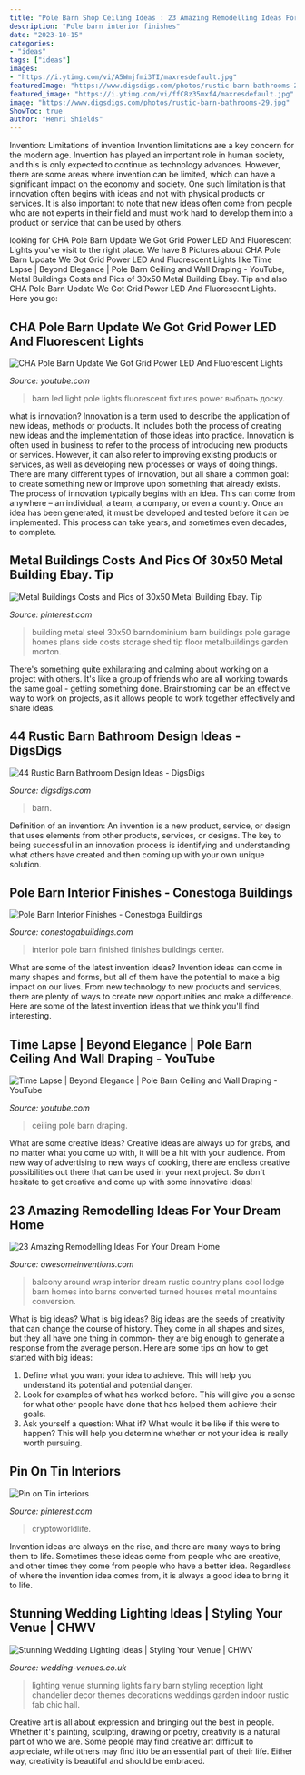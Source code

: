 ```yaml
---
title: "Pole Barn Shop Ceiling Ideas : 23 Amazing Remodelling Ideas For Your Dream Home"
description: "Pole barn interior finishes"
date: "2023-10-15"
categories:
- "ideas"
tags: ["ideas"]
images:
- "https://i.ytimg.com/vi/A5Wmjfmi3TI/maxresdefault.jpg"
featuredImage: "https://www.digsdigs.com/photos/rustic-barn-bathrooms-29.jpg"
featured_image: "https://i.ytimg.com/vi/ffC8z35mxf4/maxresdefault.jpg"
image: "https://www.digsdigs.com/photos/rustic-barn-bathrooms-29.jpg"
ShowToc: true
author: "Henri Shields"
---
```



Invention: Limitations of invention
Invention limitations are a key concern for the modern age. Invention has played an important role in human society, and this is only expected to continue as technology advances. However, there are some areas where invention can be limited, which can have a significant impact on the economy and society. One such limitation is that innovation often begins with ideas and not with physical products or services. It is also important to note that new ideas often come from people who are not experts in their field and must work hard to develop them into a product or service that can be used by others.

	

		
looking for CHA Pole Barn Update We Got Grid Power LED And Fluorescent Lights you've visit to the right place. We have 8 Pictures about CHA Pole Barn Update We Got Grid Power LED And Fluorescent Lights like Time Lapse | Beyond Elegance | Pole Barn Ceiling and Wall Draping - YouTube, Metal Buildings Costs and Pics of 30x50 Metal Building Ebay. Tip and also CHA Pole Barn Update We Got Grid Power LED And Fluorescent Lights. Here you go:
		
    
## CHA Pole Barn Update We Got Grid Power LED And Fluorescent Lights

<img loading=lazy src="https://i.ytimg.com/vi/ffC8z35mxf4/maxresdefault.jpg" onerror="this.onerror=null;this.src='https://tse4.mm.bing.net/th?id=OIP.1PRv7-iUvURySVOJJS4Q0QHaEK&amp;pid=15.1';" alt="CHA Pole Barn Update We Got Grid Power LED And Fluorescent Lights">

_Source: youtube.com_

>barn led light pole lights fluorescent fixtures power выбрать доску. 

	

what is innovation?
Innovation is a term used to describe the application of new ideas, methods or products. It includes both the process of creating new ideas and the implementation of those ideas into practice. Innovation is often used in business to refer to the process of introducing new products or services. However, it can also refer to improving existing products or services, as well as developing new processes or ways of doing things.
There are many different types of innovation, but all share a common goal: to create something new or improve upon something that already exists. The process of innovation typically begins with an idea. This can come from anywhere – an individual, a team, a company, or even a country. Once an idea has been generated, it must be developed and tested before it can be implemented. This process can take years, and sometimes even decades, to complete.

    
## Metal Buildings Costs And Pics Of 30x50 Metal Building Ebay. Tip

<img loading=lazy src="https://i.pinimg.com/736x/4c/7f/34/4c7f34bb708191f2f29cba8b29e1e436.jpg" onerror="this.onerror=null;this.src='https://tse3.mm.bing.net/th?id=OIP.HQwFlHelFRz-q0T7_LYorgHaEK&amp;pid=15.1';" alt="Metal Buildings Costs and Pics of 30x50 Metal Building Ebay. Tip">

_Source: pinterest.com_

>building metal steel 30x50 barndominium barn buildings pole garage homes plans side costs storage shed tip floor metalbuildings garden morton. 

	

There's something quite exhilarating and calming about working on a project with others. It's like a group of friends who are all working towards the same goal - getting something done. Brainstroming can be an effective way to work on projects, as it allows people to work together effectively and share ideas.

    
## 44 Rustic Barn Bathroom Design Ideas - DigsDigs

<img loading=lazy src="https://www.digsdigs.com/photos/rustic-barn-bathrooms-29.jpg" onerror="this.onerror=null;this.src='https://tse1.mm.bing.net/th?id=OIP.3eifer1IxdGm-7mN7CuQowAAAA&amp;pid=15.1';" alt="44 Rustic Barn Bathroom Design Ideas - DigsDigs">

_Source: digsdigs.com_

>barn. 

	

Definition of an invention:
An invention is a new product, service, or design that uses elements from other products, services, or designs. The key to being successful in an innovation process is identifying and understanding what others have created and then coming up with your own unique solution.

    
## Pole Barn Interior Finishes - Conestoga Buildings

<img loading=lazy src="http://conestogabuildings.com/wp-content/uploads/2016/05/Clay-Foushee-36x50x16-Lothian-MD-4.jpg" onerror="this.onerror=null;this.src='https://tse3.mm.bing.net/th?id=OIP.6VhTnu9Q2_V68lbhne2YIQHaFj&amp;pid=15.1';" alt="Pole Barn Interior Finishes - Conestoga Buildings">

_Source: conestogabuildings.com_

>interior pole barn finished finishes buildings center. 

	

What are some of the latest invention ideas?
Invention ideas can come in many shapes and forms, but all of them have the potential to make a big impact on our lives. From new technology to new products and services, there are plenty of ways to create new opportunities and make a difference. Here are some of the latest invention ideas that we think you'll find interesting.

    
## Time Lapse | Beyond Elegance | Pole Barn Ceiling And Wall Draping - YouTube

<img loading=lazy src="https://i.ytimg.com/vi/A5Wmjfmi3TI/maxresdefault.jpg" onerror="this.onerror=null;this.src='https://tse4.mm.bing.net/th?id=OIP.lJrXHggZZWMeuft3iq70MQHaEK&amp;pid=15.1';" alt="Time Lapse | Beyond Elegance | Pole Barn Ceiling and Wall Draping - YouTube">

_Source: youtube.com_

>ceiling pole barn draping. 

	

What are some creative ideas?
Creative ideas are always up for grabs, and no matter what you come up with, it will be a hit with your audience. From new way of advertising to new ways of cooking, there are endless creative possibilities out there that can be used in your next project. So don't hesitate to get creative and come up with some innovative ideas!

    
## 23 Amazing Remodelling Ideas For Your Dream Home

<img loading=lazy src="http://www.awesomeinventions.com/wp-content/uploads/2014/11/wrap-around-balcony.jpg" onerror="this.onerror=null;this.src='https://tse2.mm.bing.net/th?id=OIP.hjJhgODmoVrPF9DaF_Gy_gHaLF&amp;pid=15.1';" alt="23 Amazing Remodelling Ideas For Your Dream Home">

_Source: awesomeinventions.com_

>balcony around wrap interior dream rustic country plans cool lodge barn homes into barns converted turned houses metal mountains conversion. 

	

What is big ideas?
What is big ideas? Big ideas are the seeds of creativity that can change the course of history. They come in all shapes and sizes, but they all have one thing in common- they are big enough to generate a response from the average person. Here are some tips on how to get started with big ideas: 
1. Define what you want your idea to achieve. This will help you understand its potential and potential danger. 
2. Look for examples of what has worked before. This will give you a sense for what other people have done that has helped them achieve their goals. 
3. Ask yourself a question: What if? What would it be like if this were to happen? This will help you determine whether or not your idea is really worth pursuing. 

    
## Pin On Tin Interiors

<img loading=lazy src="https://i.pinimg.com/736x/f0/17/a0/f017a066829c79a03c94de4450631e8c.jpg" onerror="this.onerror=null;this.src='https://tse1.mm.bing.net/th?id=OIP.PutHk5sy3IEKLGUMv1uMrgHaFj&amp;pid=15.1';" alt="Pin on Tin interiors">

_Source: pinterest.com_

>cryptoworldlife. 

	

Invention ideas are always on the rise, and there are many ways to bring them to life. Sometimes these ideas come from people who are creative, and other times they come from people who have a better idea. Regardless of where the invention idea comes from, it is always a good idea to bring it to life.

    
## Stunning Wedding Lighting Ideas | Styling Your Venue | CHWV

<img loading=lazy src="https://www.wedding-venues.co.uk/sites/default/files/Stunning-Wedding-Lighting-Ideas-fabmood.jpg" onerror="this.onerror=null;this.src='https://tse3.mm.bing.net/th?id=OIP.81wTDvMbqK9It9n7OtcaOwHaLH&amp;pid=15.1';" alt="Stunning Wedding Lighting Ideas | Styling Your Venue | CHWV">

_Source: wedding-venues.co.uk_

>lighting venue stunning lights fairy barn styling reception light chandelier decor themes decorations weddings garden indoor rustic fab chic hall. 

	

Creative art is all about expression and bringing out the best in people. Whether it's painting, sculpting, drawing or poetry, creativity is a natural part of who we are. Some people may find creative art difficult to appreciate, while others may find itto be an essential part of their life. Either way, creativity is beautiful and should be embraced.

